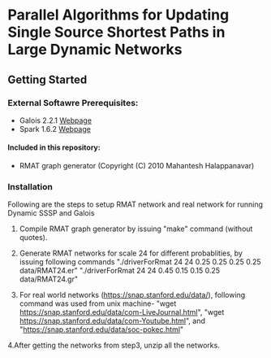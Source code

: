 # Parallel Algorithms for Updating Single Source Shortest Paths in Large Dynamic Networks

## Getting Started
### External Softawre Prerequisites:
* Galois 2.2.1 [Webpage](http://iss.ices.utexas.edu/projects/galois/downloads/Galois-2.2.1.tar.gz)
* Spark 1.6.2 [Webpage](https://spark.apache.org/docs/1.6.2/)

#### Included in this repository:
* RMAT graph generator (Copyright (C) 2010 Mahantesh Halappanavar)

### Installation
Following are the steps to setup RMAT network and real network for running Dynamic SSSP and Galois
1. Compile RMAT graph generator by issuing "make" command (without quotes).

2. Generate RMAT networks for scale 24 for different probablities, by issuing following commands 
"./driverForRmat 24 24 0.25 0.25 0.25 0.25 data/RMAT24.er"
"./driverForRmat 24 24 0.45 0.15 0.15 0.25 data/RMAT24.gr"

3. For real world networks (https://snap.stanford.edu/data/), following command was used from unix machine-
"wget https://snap.stanford.edu/data/com-LiveJournal.html", "wget https://snap.stanford.edu/data/com-Youtube.html", and "https://snap.stanford.edu/data/soc-pokec.html"

4.After getting the networks from step3, unzip all the networks.  

